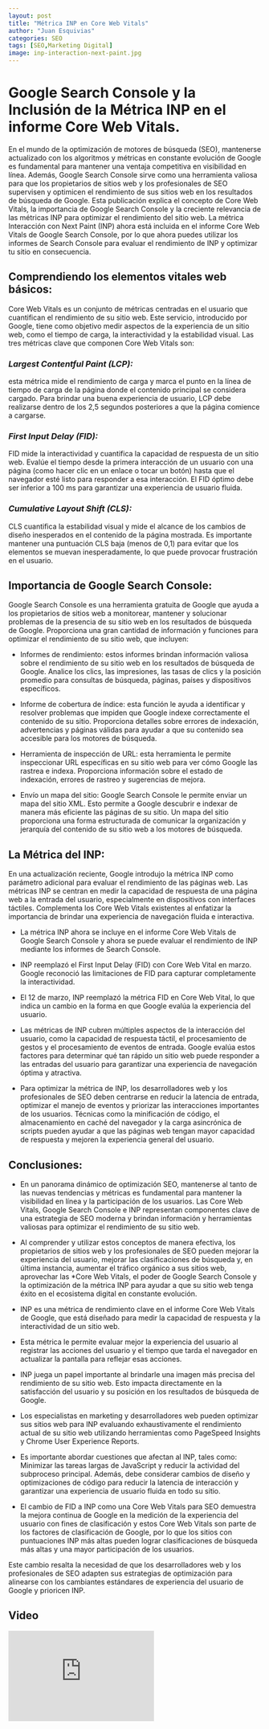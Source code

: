 ```yaml
---
layout: post
title: "Métrica INP en Core Web Vitals"
author: "Juan Esquivias"
categories: SEO
tags: [SEO,Marketing Digital]
image: inp-interaction-next-paint.jpg
---
```

# Google Search Console y la Inclusión de la Métrica INP en el informe Core Web Vitals.
En el mundo de la optimización de motores de búsqueda (SEO), mantenerse actualizado con los algoritmos y métricas en constante evolución de Google es fundamental para mantener una ventaja competitiva en visibilidad en línea. 
Además, Google Search Console sirve como una herramienta valiosa para que los propietarios de sitios web y los profesionales de SEO supervisen y optimicen el rendimiento de sus sitios web en los resultados de búsqueda de Google. Esta publicación explica el concepto de Core Web Vitals, la importancia de Google Search Console y la creciente relevancia de las métricas INP para optimizar el rendimiento del sitio web. 
La métrica Interacción con Next Paint (INP) ahora está incluida en el informe Core Web Vitals de Google Search Console, por lo que ahora puedes utilizar los informes de Search Console para evaluar el rendimiento de INP y optimizar tu sitio en consecuencia.

## Comprendiendo los elementos vitales web básicos: 
Core Web Vitals es un conjunto de métricas centradas en el usuario que cuantifican el rendimiento de su sitio web. Este servicio, introducido por Google, tiene como objetivo medir aspectos de la experiencia de un sitio web, como el tiempo de carga, la interactividad y la estabilidad visual. Las tres métricas clave que componen Core Web Vitals son:

### **_Largest Contentful Paint (LCP):_**
esta métrica mide el rendimiento de carga y marca el punto en la línea de tiempo de carga de la página donde el contenido principal se considera cargado. Para brindar una buena experiencia de usuario, LCP debe realizarse dentro de los 2,5 segundos posteriores a que la página comience a cargarse.

### **_First Input Delay (FID):_**
FID mide la interactividad y cuantifica la capacidad de respuesta de un sitio web. Evalúe el tiempo desde la primera interacción de un usuario con una página (como hacer clic en un enlace o tocar un botón) hasta que el navegador esté listo para responder a esa interacción. El FID óptimo debe ser inferior a 100 ms para garantizar una experiencia de usuario fluida.

### **_Cumulative Layout Shift (CLS):_**
CLS cuantifica la estabilidad visual y mide el alcance de los cambios de diseño inesperados en el contenido de la página mostrada. Es importante mantener una puntuación CLS baja (menos de 0,1) para evitar que los elementos se muevan inesperadamente, lo que puede provocar frustración en el usuario.

## Importancia de Google Search Console:

Google Search Console es una herramienta gratuita de Google que ayuda a los propietarios de sitios web a monitorear, mantener y solucionar problemas de la presencia de su sitio web en los resultados de búsqueda de Google. Proporciona una gran cantidad de información y funciones para optimizar el rendimiento de su sitio web, que incluyen:

* Informes de rendimiento: estos informes brindan información valiosa sobre el rendimiento de su sitio web en los resultados de búsqueda de Google. Analice los clics, las impresiones, las tasas de clics y la posición promedio para consultas de búsqueda, páginas, países y dispositivos específicos.

* Informe de cobertura de índice: esta función le ayuda a identificar y resolver problemas que impiden que Google indexe correctamente el contenido de su sitio. Proporciona detalles sobre errores de indexación, advertencias y páginas válidas para ayudar a que su contenido sea accesible para los motores de búsqueda.

* Herramienta de inspección de URL:  esta herramienta le permite inspeccionar URL específicas en su sitio web para ver cómo Google las rastrea e indexa. Proporciona información sobre el estado de indexación, errores de rastreo y sugerencias de mejora.

* Envío un mapa del sitio: Google Search Console le permite enviar un mapa del sitio XML. Esto permite a Google descubrir e indexar de manera más eficiente las páginas de su sitio. Un mapa del sitio proporciona una forma estructurada de comunicar la organización y jerarquía del contenido de su sitio web a los motores de búsqueda.

## La Métrica del INP:

En una actualización reciente, Google introdujo la métrica INP como parámetro adicional para evaluar el rendimiento de las páginas web. Las métricas INP se centran en medir la capacidad de respuesta de una página web a la entrada del usuario, especialmente en dispositivos con interfaces táctiles. Complementa los Core Web Vitals existentes al enfatizar la importancia de brindar una experiencia de navegación fluida e interactiva.

* La métrica INP ahora se incluye en el informe Core Web Vitals de Google Search Console y ahora se puede evaluar el rendimiento de INP mediante los informes de Search Console.

* INP reemplazó el First Input Delay (FID) con Core Web Vital en marzo. Google reconoció las limitaciones de FID para capturar completamente la interactividad.

* El 12 de marzo, INP reemplazó la métrica FID en Core Web Vital, lo que indica un cambio en la forma en que Google evalúa la experiencia del usuario.

* Las métricas de INP cubren múltiples aspectos de la interacción del usuario, como la capacidad de respuesta táctil, el procesamiento de gestos y el procesamiento de eventos de entrada. Google evalúa estos factores para determinar qué tan rápido un sitio web puede responder a las entradas del usuario para garantizar una experiencia de navegación óptima y atractiva.

* Para optimizar la métrica de INP, los desarrolladores web y los profesionales de SEO deben centrarse en reducir la latencia de entrada, optimizar el manejo de eventos y priorizar las interacciones importantes de los usuarios. Técnicas como la minificación de código, el almacenamiento en caché del navegador y la carga asincrónica de scripts pueden ayudar a que las páginas web tengan mayor capacidad de respuesta y mejoren la experiencia general del usuario.

## Conclusiones:

* En un panorama dinámico de optimización SEO, mantenerse al tanto de las nuevas tendencias y métricas es fundamental para mantener la visibilidad en línea y la participación de los usuarios. Las Core Web Vitals, Google Search Console e INP representan componentes clave de una estrategia de SEO moderna y brindan información y herramientas valiosas para optimizar el rendimiento de su sitio web.

* Al comprender y utilizar estos conceptos de manera efectiva, los propietarios de sitios web y los profesionales de SEO pueden mejorar la experiencia del usuario, mejorar las clasificaciones de búsqueda y, en última instancia, aumentar el tráfico orgánico a sus sitios web, aprovechar las *Core Web Vitals, el poder de Google Search Console y la optimización de la métrica INP para ayudar a que su sitio web tenga éxito en el ecosistema digital en constante evolución.

* INP es una métrica de rendimiento clave en el informe Core Web Vitals de Google, que está diseñado para medir la capacidad de respuesta y la interactividad de un sitio web.

* Esta métrica le permite evaluar mejor la experiencia del usuario al registrar las acciones del usuario y el tiempo que tarda el navegador en actualizar la pantalla para reflejar esas acciones.

* INP juega un papel importante al brindarle una imagen más precisa del rendimiento de su sitio web. Esto impacta directamente en la satisfacción del usuario y su posición en los resultados de búsqueda de Google.

* Los especialistas en marketing y desarrolladores web pueden optimizar sus sitios web para INP evaluando exhaustivamente el rendimiento actual de su sitio web utilizando herramientas como PageSpeed Insights y Chrome User Experience Reports.

* Es importante abordar cuestiones que afectan al INP, tales como: Minimizar las tareas largas de JavaScript y reducir la actividad del subproceso principal. Además, debe considerar cambios de diseño y optimizaciones de código para reducir la latencia de interacción y garantizar una experiencia de usuario fluida en todo su sitio.

* El cambio de FID a INP como una Core Web Vitals para SEO demuestra la mejora continua de Google en la medición de la experiencia del usuario con fines de clasificación y estos Core Web Vitals son parte de los factores de clasificación de Google, por lo que los sitios con puntuaciones INP más altas pueden lograr clasificaciones de búsqueda más altas y una mayor participación de los usuarios.

Este cambio resalta la necesidad de que los desarrolladores web y los profesionales de SEO adapten sus estrategias de optimización para alinearse con los cambiantes estándares de experiencia del usuario de Google y prioricen INP.

<div class="page">
  <h2 class="page-title">Video</h2>

  <iframe width="290" height="180" src="https://www.youtube.com/embed/KZ1kxzsJZ5g?si=hR_6lTONiUswDObc" title="YouTube video: How to optimize web responsiveness with Interaction to Next Paint" frameborder="0" allowfullscreen></iframe>
</div>
